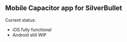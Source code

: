 ## Mobile Capacitor app for SilverBullet

Current status:

* iOS fully functional
* Android still WIP